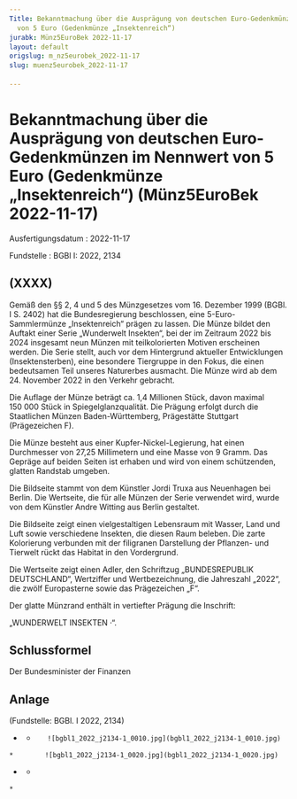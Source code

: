 ```yaml
---
Title: Bekanntmachung über die Ausprägung von deutschen Euro-Gedenkmünzen im Nennwert
  von 5 Euro (Gedenkmünze „Insektenreich“)
jurabk: Münz5EuroBek 2022-11-17
layout: default
origslug: m_nz5eurobek_2022-11-17
slug: muenz5eurobek_2022-11-17

---
```


# Bekanntmachung über die Ausprägung von deutschen Euro-Gedenkmünzen im Nennwert von 5 Euro (Gedenkmünze „Insektenreich“) (Münz5EuroBek 2022-11-17)

Ausfertigungsdatum
:   2022-11-17

Fundstelle
:   BGBl I: 2022, 2134


## (XXXX)

Gemäß den §§ 2, 4 und 5 des Münzgesetzes vom 16. Dezember 1999 (BGBl.
I S. 2402) hat die Bundesregierung beschlossen, eine 5-Euro-
Sammlermünze „Insektenreich“ prägen zu lassen. Die Münze bildet den
Auftakt einer Serie „Wunderwelt Insekten“, bei der im Zeitraum 2022
bis 2024 insgesamt neun Münzen mit teilkolorierten Motiven erscheinen
werden. Die Serie stellt, auch vor dem Hintergrund aktueller
Entwicklungen (Insektensterben), eine besondere Tiergruppe in den
Fokus, die einen bedeutsamen Teil unseres Naturerbes ausmacht. Die
Münze wird ab dem 24. November 2022 in den Verkehr gebracht.

Die Auflage der Münze beträgt ca. 1,4 Millionen Stück, davon maximal
150 000 Stück in Spiegelglanzqualität. Die Prägung erfolgt durch die
Staatlichen Münzen Baden-Württemberg, Prägestätte Stuttgart
(Prägezeichen F).

Die Münze besteht aus einer Kupfer-Nickel-Legierung, hat einen
Durchmesser von 27,25 Millimetern und eine Masse von 9 Gramm. Das
Gepräge auf beiden Seiten ist erhaben und wird von einem schützenden,
glatten Randstab umgeben.

Die Bildseite stammt von dem Künstler Jordi Truxa aus Neuenhagen bei
Berlin. Die Wertseite, die für alle Münzen der Serie verwendet wird,
wurde von dem Künstler Andre Witting aus Berlin gestaltet.

Die Bildseite zeigt einen vielgestaltigen Lebensraum mit Wasser, Land
und Luft sowie verschiedene Insekten, die diesen Raum beleben. Die
zarte Kolorierung verbunden mit der filigranen Darstellung der
Pflanzen- und Tierwelt rückt das Habitat in den Vordergrund.

Die Wertseite zeigt einen Adler, den Schriftzug „BUNDESREPUBLIK
DEUTSCHLAND“, Wertziffer und Wertbezeichnung, die Jahreszahl „2022“,
die zwölf Europasterne sowie das Prägezeichen „F“.

Der glatte Münzrand enthält in vertiefter Prägung die Inschrift:

„WUNDERWELT INSEKTEN ·“.


## Schlussformel

Der Bundesminister der Finanzen


## Anlage

(Fundstelle: BGBl. I 2022, 2134)


*    *        ![bgbl1_2022_j2134-1_0010.jpg](bgbl1_2022_j2134-1_0010.jpg)
    *        ![bgbl1_2022_j2134-1_0020.jpg](bgbl1_2022_j2134-1_0020.jpg)

*    *
    *


